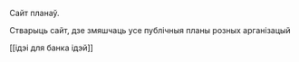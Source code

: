 
Сайт планаў.

Стварыць сайт, дзе змяшчаць усе публічныя  планы розных арганізацый

[[ідэі для банка ідэй]]

